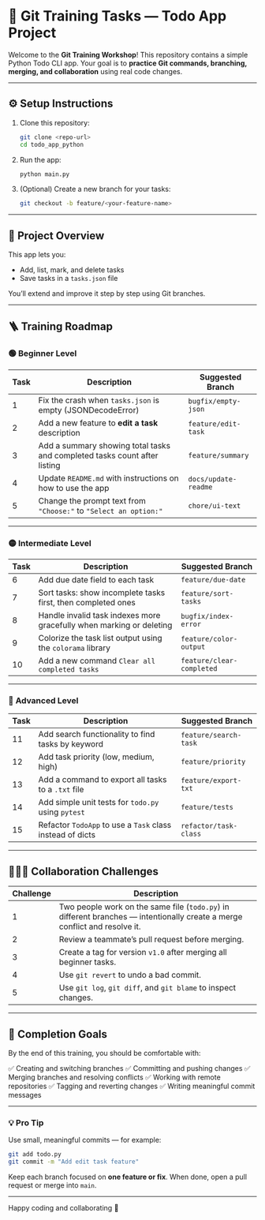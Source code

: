# 🧠 Git Training Tasks — Todo App Project

Welcome to the **Git Training Workshop**!
This repository contains a simple Python Todo CLI app.
Your goal is to **practice Git commands, branching, merging, and collaboration** using real code changes.

---

## ⚙️ Setup Instructions

1. Clone this repository:

   ```bash
   git clone <repo-url>
   cd todo_app_python
   ```

2. Run the app:

   ```bash
   python main.py
   ```

3. (Optional) Create a new branch for your tasks:

   ```bash
   git checkout -b feature/<your-feature-name>
   ```

---

## 🧩 Project Overview

This app lets you:

- Add, list, mark, and delete tasks
- Save tasks in a `tasks.json` file

You’ll extend and improve it step by step using Git branches.

---

## 🪜 Training Roadmap

### 🟢 **Beginner Level**

| Task | Description                                                               | Suggested Branch     |
| ---- | ------------------------------------------------------------------------- | -------------------- |
| 1    | Fix the crash when `tasks.json` is empty (JSONDecodeError)                | `bugfix/empty-json`  |
| 2    | Add a new feature to **edit a task** description                          | `feature/edit-task`  |
| 3    | Add a summary showing total tasks and completed tasks count after listing | `feature/summary`    |
| 4    | Update `README.md` with instructions on how to use the app                | `docs/update-readme` |
| 5    | Change the prompt text from `"Choose:"` to `"Select an option:"`          | `chore/ui-text`      |

---

### 🟡 **Intermediate Level**

| Task | Description                                                          | Suggested Branch          |
| ---- | -------------------------------------------------------------------- | ------------------------- |
| 6    | Add due date field to each task                                      | `feature/due-date`        |
| 7    | Sort tasks: show incomplete tasks first, then completed ones         | `feature/sort-tasks`      |
| 8    | Handle invalid task indexes more gracefully when marking or deleting | `bugfix/index-error`      |
| 9    | Colorize the task list output using the `colorama` library           | `feature/color-output`    |
| 10   | Add a new command `Clear all completed tasks`                        | `feature/clear-completed` |

---

### 🔵 **Advanced Level**

| Task | Description                                               | Suggested Branch      |
| ---- | --------------------------------------------------------- | --------------------- |
| 11   | Add search functionality to find tasks by keyword         | `feature/search-task` |
| 12   | Add task priority (low, medium, high)                     | `feature/priority`    |
| 13   | Add a command to export all tasks to a `.txt` file        | `feature/export-txt`  |
| 14   | Add simple unit tests for `todo.py` using `pytest`        | `feature/tests`       |
| 15   | Refactor `TodoApp` to use a `Task` class instead of dicts | `refactor/task-class` |

---

## 🧑‍🤝‍🧑 Collaboration Challenges

| Challenge | Description                                                                                                                |
| --------- | -------------------------------------------------------------------------------------------------------------------------- |
| 1         | Two people work on the same file (`todo.py`) in different branches — intentionally create a merge conflict and resolve it. |
| 2         | Review a teammate’s pull request before merging.                                                                           |
| 3         | Create a tag for version `v1.0` after merging all beginner tasks.                                                          |
| 4         | Use `git revert` to undo a bad commit.                                                                                     |
| 5         | Use `git log`, `git diff`, and `git blame` to inspect changes.                                                             |

---

## 🏁 Completion Goals

By the end of this training, you should be comfortable with:

✅ Creating and switching branches
✅ Committing and pushing changes
✅ Merging branches and resolving conflicts
✅ Working with remote repositories
✅ Tagging and reverting changes
✅ Writing meaningful commit messages

---

### 💡 Pro Tip

Use small, meaningful commits — for example:

```bash
git add todo.py
git commit -m "Add edit task feature"
```

Keep each branch focused on **one feature or fix**.
When done, open a pull request or merge into `main`.

---

Happy coding and collaborating 🎯
